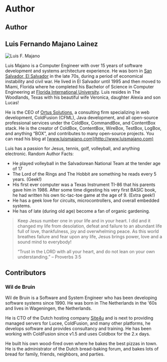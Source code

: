 # Author

## Author

## Luis Fernando Majano Lainez <a href="#luis-fernando-majano-lainez" id="luis-fernando-majano-lainez"></a>

![Luis F. Majano](https://gblobscdn.gitbook.com/assets%2F-LA-UVvPgjhMENW3Vxyw%2F-Lp--EWtp3xjxml3GK\_1%2F-Lp-0mh7rFCs1esEicGW%2Fassets--LA-UVvG0NM7NpDzssBL--Lk6BFGIHo1oV7R83\_YL--Lk6D1zW4YSdITH86ZYX-Luis%20F%20Majano.jpg?alt=media\&token=83e7ce80-a533-4f83-b750-2f75cf833229)

Luis Majano is a Computer Engineer with over 15 years of software development and systems architecture experience. He was born in [San Salvador, El Salvador](http://en.wikipedia.org/wiki/El\_Salvador) in the late 70s, during a period of economical instability and civil war. He lived in El Salvador until 1995 and then moved to Miami, Florida where he completed his Bachelor of Science in Computer Engineering at [Florida International University](http://fiu.edu). Luis resides in The Woodlands, Texas with his beautiful wife Veronica, daughter Alexia and son Lucas!

He is the CEO of [Ortus Solutions](http://www.ortussolutions.com), a consulting firm specializing in web development, ColdFusion (CFML), Java development, and all open-source professional services under the ColdBox, CommandBox, and ContentBox stack. He is the creator of ColdBox, ContentBox, WireBox, TestBox, LogBox, and anything “BOX”, and contributes to many open-source projects. You can read his blog at [www.luismajano.com](http://www.luismajano.com)

Luis has a passion for Jesus, tennis, golf, volleyball, and anything electronic. Random Author Facts:

* He played volleyball in the Salvadorean National Team at the tender age of 17
* The Lord of the Rings and The Hobbit are something he reads every 5 years. (Geek!)
* His first ever computer was a Texas Instrument TI-86 that his parents gave him in 1986. After some time digesting his very first BASIC book, he had written his own tic-tac-toe game at the age of 9. (Extra geek!)
* He has a geek love for circuits, microcontrollers, and overall embedded systems.
* He has of late (during old age) become a fan of organic gardening.

> Keep Jesus number one in your life and in your heart. I did and it changed my life from desolation, defeat and failure to an abundant life full of love, thankfulness, joy and overwhelming peace. As this world breathes failure and fear upon any life, Jesus brings power, love and a sound mind to everybody!
>
> “Trust in the LORD with all your heart, and do not lean on your own understanding.” – Proverbs 3:5

## Contributors <a href="#contributors" id="contributors"></a>

### Wil de Bruin <a href="#will-de-bruin" id="will-de-bruin"></a>

Wil de Bruin is a Software and System Engineer who has been developing software systems since 1990. He was born in The Netherlands in the '60s and lives in Wageningen, the Netherlands.

He is CTO of the Dutch hosting company [Site4u](https://www.site4u.nl) and is next to providing managed servers for Lucee, ColdFusion, and many other platforms, he develops software and provides consultancy and training. He has been working with ColdFusion since v1.5 and uses Coldbox for the 2.x days.

He built his own wood-fired oven where he bakes the best pizzas in town. He is the administrator of the Dutch bread-baking forum, and bakes lots of bread for family, friends, neighbors, and parties.
